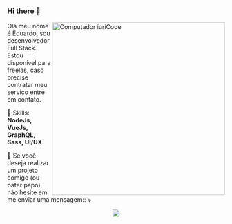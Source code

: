 ### Hi there 👋

<img src="https://raw.githubusercontent.com/MicaelliMedeiros/micaellimedeiros/master/image/computer-illustration.png" min-width="400px" max-width="400px" width="400px" align="right" alt="Computador iuriCode">

<p align="left"> 
  Olá meu nome é Eduardo, sou desenvolvedor Full Stack. Estou disponível para freelas, caso precise contratar meu serviço entre em contato.
</p>

<p align="left">
  💼 Skills: <strong>NodeJs, VueJs, GraphQL, Sass, UI/UX.</strong>
</p>

<p align="left">
  💌 Se você deseja realizar um projeto comigo (ou bater papo), não hesite em me enviar uma mensagem:: ⤵️
</p>

<p align="center">
  <a href="https://www.linkedin.com/in/euduzz" alt="Linkedin">
  <img src="https://img.shields.io/badge/-Linkedin-0e76a8?style=for-the-badge&logo=Linkedin&logoColor=white&link=https://www.linkedin.com/in/euduzz" /></a>
</p>  
